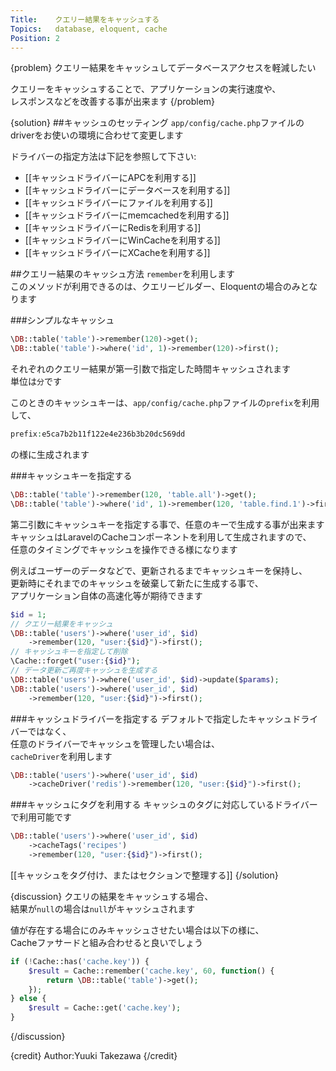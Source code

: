 ```yaml
---
Title:    クエリー結果をキャッシュする
Topics:   database, eloquent, cache
Position: 2
---
```


{problem}
クエリー結果をキャッシュしてデータベースアクセスを軽減したい

クエリーをキャッシュすることで、アプリケーションの実行速度や、  
レスポンスなどを改善する事が出来ます
{/problem}

{solution}
##キャッシュのセッティング
`app/config/cache.php`ファイルのdriverをお使いの環境に合わせて変更します  

ドライバーの指定方法は下記を参照して下さい:
* [[キャッシュドライバーにAPCを利用する]]  
* [[キャッシュドライバーにデータベースを利用する]]  
* [[キャッシュドライバーにファイルを利用する]]  
* [[キャッシュドライバーにmemcachedを利用する]]  
* [[キャッシュドライバーにRedisを利用する]]  
* [[キャッシュドライバーにWinCacheを利用する]]  
* [[キャッシュドライバーにXCacheを利用する]]  

##クエリー結果のキャッシュ方法
`remember`を利用します  
このメソッドが利用できるのは、クエリービルダー、Eloquentの場合のみとなります  

###シンプルなキャッシュ

```php
\DB::table('table')->remember(120)->get();
\DB::table('table')->where('id', 1)->remember(120)->first();
```
それぞれのクエリー結果が第一引数で指定した時間キャッシュされます  
単位は`分`です

このときのキャッシュキーは、`app/config/cache.php`ファイルの`prefix`を利用して、  
```php
prefix:e5ca7b2b11f122e4e236b3b20dc569dd
```
の様に生成されます


###キャッシュキーを指定する
```php
\DB::table('table')->remember(120, 'table.all')->get();
\DB::table('table')->where('id', 1)->remember(120, 'table.find.1')->first();
```

第二引数にキャッシュキーを指定する事で、任意のキーで生成する事が出来ます  
キャッシュはLaravelのCacheコンポーネントを利用して生成されますので、  
任意のタイミングでキャッシュを操作できる様になります

例えばユーザーのデータなどで、更新されるまでキャッシュキーを保持し、  
更新時にそれまでのキャッシュを破棄して新たに生成する事で、  
アプリケーション自体の高速化等が期待できます  

```php
$id = 1;
// クエリー結果をキャッシュ
\DB::table('users')->where('user_id', $id)
    ->remember(120, "user:{$id}")->first();
// キャッシュキーを指定して削除
\Cache::forget("user:{$id}");
// データ更新ご再度キャッシュを生成する
\DB::table('users')->where('user_id', $id)->update($params);
\DB::table('users')->where('user_id', $id)
    ->remember(120, "user:{$id}")->first();
```

###キャッシュドライバーを指定する
デフォルトで指定したキャッシュドライバーではなく、  
任意のドライバーでキャッシュを管理したい場合は、  
`cacheDriver`を利用します

```php
\DB::table('users')->where('user_id', $id)
    ->cacheDriver('redis')->remember(120, "user:{$id}")->first();
```

###キャッシュにタグを利用する
キャッシュのタグに対応しているドライバーで利用可能です
```php
\DB::table('users')->where('user_id', $id)
    ->cacheTags('recipes')
    ->remember(120, "user:{$id}")->first();
```

[[キャッシュをタグ付け、またはセクションで整理する]]
{/solution}

{discussion}
クエリの結果をキャッシュする場合、  
結果が`null`の場合は`null`がキャッシュされます  

値が存在する場合にのみキャッシュさせたい場合は以下の様に、  
Cacheファサードと組み合わせると良いでしょう

```php
if (!Cache::has('cache.key')) {
    $result = Cache::remember('cache.key', 60, function() {
        return \DB::table('table')->get();
    });
} else {
    $result = Cache::get('cache.key');
}
```
{/discussion}

{credit}
Author:Yuuki Takezawa
{/credit}
